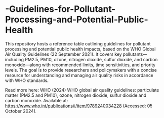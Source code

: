 # -Guidelines-for-Pollutant-Processing-and-Potential-Public-Health
This repository hosts a reference table outlining guidelines for pollutant processing and potential public health impacts, based on the WHO Global Air Quality Guidelines (22 September 2021). It covers key pollutants—including PM2.5, PM10, ozone, nitrogen dioxide, sulfur dioxide, and carbon monoxide—along with recommended limits, time sensitivities, and priority levels. The goal is to provide researchers and policymakers with a concise resource for understanding and managing air quality risks in accordance with WHO standards.

Read more here: WHO (2024) WHO global air quality guidelines: particulate matter (‎PM2.5 and PM10)‎, ozone, nitrogen dioxide, sulfur dioxide and carbon monoxide. Available at: https://www.who.int/publications/i/item/9789240034228  (Accessed: 05 October 2024). 

